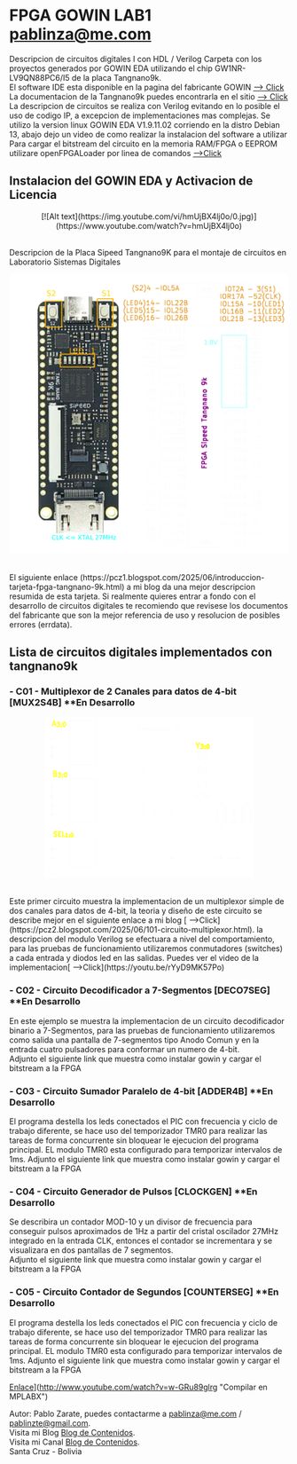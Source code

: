 # FPGA GOWIN LAB1 pablinza@me.com
Descripcion de circuitos digitales I con HDL / Verilog
Carpeta con los proyectos generados por GOWIN EDA utilizando el chip GW1NR-LV9QN88PC6/I5 de la placa Tangnano9k.<br />
El software IDE esta disponible en la pagina del fabricante GOWIN [ --> Click](https://www.gowinsemi.com/en/support/home/) <br />
La documentacion de la Tangnano9k puedes encontrarla en el sitio [ --> Click](https://wiki.sipeed.com/hardware/en/tang/Tang-Nano-9K/Nano-9K.html) <br />
La descripcion de circuitos se realiza con Verilog evitando en lo posible el uso de codigo IP, a excepcion de implementaciones mas complejas.
Se utilizo la version linux GOWIN EDA V1.9.11.02 corriendo en la distro Debian 13, abajo dejo un video de como realizar la instalacion del software a utilizar <br />
Para cargar el bitstream del circuito en la memoria RAM/FPGA o EEPROM utilizare openFPGALoader por linea de comandos [ -->Click](https://github.com/trabucayre/openFPGALoader) <br />
## Instalacion del GOWIN EDA y Activacion de Licencia 
<p align="center">
  [![Alt text](https://img.youtube.com/vi/hmUjBX4lj0o/0.jpg)](https://www.youtube.com/watch?v=hmUjBX4lj0o)
</p> <br />
Descripcion de la Placa Sipeed Tangnano9K para el montaje de circuitos en Laboratorio Sistemas Digitales
<p align="center">
  <img src="/images/tangnano9k.png"></img>
</p> <br />
El siguiente enlace (https://pcz1.blogspot.com/2025/06/introduccion-tarjeta-fpga-tangnano-9k.html) a mi blog da una mejor descripcion resumida de esta tarjeta. Si realmente quieres entrar a fondo con el desarrollo de circuitos digitales te recomiendo que revisese los documentos del fabricante que son la mejor referencia de uso y resolucion de posibles errores (errdata).

## Lista de circuitos digitales implementados con tangnano9k
### - C01 - Multiplexor de 2 Canales para datos de 4-bit [MUX2S4B] **En Desarrollo
<p align="center">
  <img src="/images/c01mux2s4bit.png"></img>
</p> <br />
Este primer circuito muestra la implementacion de un multiplexor simple de dos canales para datos de 4-bit, la teoria y diseño de este circuito se describe mejor en el siguiente enlace a mi blog [ -->Click](https://pcz2.blogspot.com/2025/06/101-circuito-multiplexor.html). la descripcion del modulo Verilog se efectuara a nivel del comportamiento, para las pruebas de funcionamiento utilizaremos conmutadores (switches) a cada entrada y diodos led en las salidas. Puedes ver el video de la implementacion[ -->Click](https://youtu.be/rYyD9MK57Po)

### - C02 - Circuito Decodificador a 7-Segmentos [DECO7SEG] **En Desarrollo
En este ejemplo se muestra la implementacion de un circuito decodificador binario a 7-Segmentos, para las pruebas de funcionamiento utilizaremos como salida una pantalla de 7-segmentos tipo Anodo Comun y en la entrada cuatro pulsadores para conformar un numero de 4-bit.  
Adjunto el siguiente link que muestra como instalar gowin y cargar el bitstream a la FPGA<br />

### - C03 - Circuito Sumador Paralelo de 4-bit [ADDER4B] **En Desarrollo
El programa destella los leds conectados el PIC con frecuencia y ciclo de trabajo diferente, se hace uso del temporizador TMR0 para realizar las tareas de forma concurrente sin bloquear le ejecucion del programa principal. EL modulo TMR0 esta configurado para temporizar intervalos de 1ms. 
Adjunto el siguiente link que muestra como instalar gowin y cargar el bitstream a la FPGA<br />

### - C04 - Circuito Generador de Pulsos [CLOCKGEN] **En Desarrollo
Se describira un contador MOD-10 y un divisor de frecuencia para conseguir pulsos aproximados de 1Hz a partir del cristal oscilador 27MHz integrado en la entrada CLK, entonces el contador se incrementara y se visualizara en dos pantallas de 7 segmentos.  
Adjunto el siguiente link que muestra como instalar gowin y cargar el bitstream a la FPGA<br />

### - C05 - Circuito Contador de Segundos [COUNTERSEG] **En Desarrollo
El programa destella los leds conectados el PIC con frecuencia y ciclo de trabajo diferente, se hace uso del temporizador TMR0 para realizar las tareas de forma concurrente sin bloquear le ejecucion del programa principal. EL modulo TMR0 esta configurado para temporizar intervalos de 1ms. 
Adjunto el siguiente link que muestra como instalar gowin y cargar el bitstream a la FPGA<br />

[Enlace](http://img.youtube.com/vi/w-GRu89glrg/0.jpg)](http://www.youtube.com/watch?v=w-GRu89glrg "Compilar en MPLABX")



Autor: Pablo Zarate, puedes contactarme a pablinza@me.com / pablinzte@gmail.com.  <br />
Visita mi Blog  [Blog de Contenidos](https://pablinza.blogspot.com/). <br />
Visita mi Canal [Blog de Contenidos](http://www.youtube.com/@pablozarate7524). <br />
Santa Cruz - Bolivia 
<br clear="left"/>
